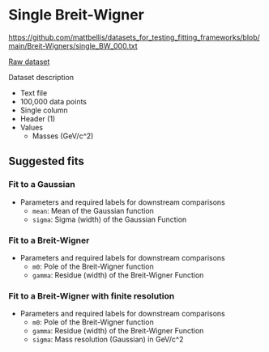 # Single Breit-Wigner

https://github.com/mattbellis/datasets_for_testing_fitting_frameworks/blob/main/Breit-Wigners/single_BW_000.txt

[Raw dataset](https://raw.githubusercontent.com/mattbellis/datasets_for_testing_fitting_frameworks/main/Breit-Wigners/single_BW_000.txt)

Dataset description
* Text file
* 100,000 data points
* Single column
* Header (1)
* Values
  * Masses (GeV/c^2)
 
## Suggested fits
### Fit to a Gaussian

* Parameters and required labels for downstream comparisons
  * `mean`: Mean of the Gaussian function
  * `sigma`: Sigma (width) of the Gaussian Function
 
### Fit to a Breit-Wigner

* Parameters and required labels for downstream comparisons
  * `m0`: Pole of the Breit-Wigner function
  * `gamma`: Residue (width) of the Breit-Wigner Function
 
### Fit to a Breit-Wigner with finite resolution

* Parameters and required labels for downstream comparisons
  * `m0`: Pole of the Breit-Wigner function
  * `gamma`: Residue (width) of the Breit-Wigner Function
  * `sigma`: Mass resolution (Gaussian) in GeV/c^2

 


